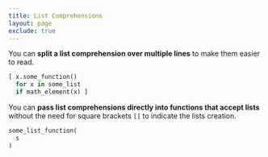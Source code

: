 ```yaml
---
title: List Comprehensions
layout: page
exclude: true
---
```


You can **split a list comprehension over multiple lines** to make them easier to read.
```python
[ x.some_function()
  for x in some_list
  if math_element(x) ]
```

You can **pass list comprehensions directly into functions that accept lists** without the need for square brackets `[]` to indicate the lists creation.
```python
some_list_function(
  s
)
```
<!--stackedit_data:
eyJoaXN0b3J5IjpbLTE4MDk4MTc5NTMsLTExMjYyNjM1NDZdfQ
==
-->